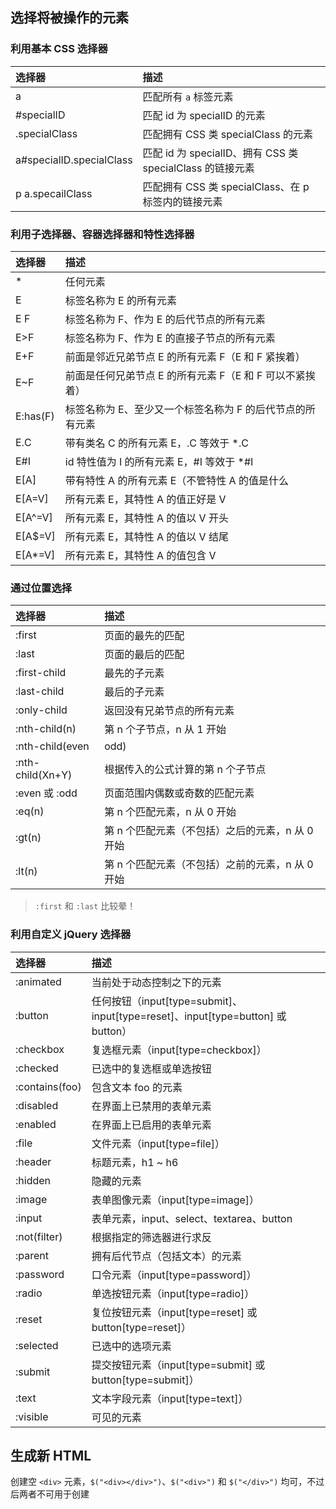 ## 选择将被操作的元素

### 利用基本 CSS 选择器

| 选择器 | 描述 |
| :--- | :--- |
| a | 匹配所有 `a` 标签元素 |
| #specialID | 匹配 id 为 specialID 的元素 |
| .specialClass | 匹配拥有 CSS 类 specialClass 的元素 |
| a#specialID.specialClass | 匹配 id 为 specialID、拥有 CSS 类 specialClass 的链接元素 |
| p a.specailClass | 匹配拥有 CSS 类 specialClass、在 p 标签内的链接元素 |

### 利用子选择器、容器选择器和特性选择器

| 选择器 | 描述 |
| :--- | :--- |
| * | 任何元素 |
| E | 标签名称为 E 的所有元素 |
| E F | 标签名称为 F、作为 E 的后代节点的所有元素 |
| E>F | 标签名称为 F、作为 E 的直接子节点的所有元素 |
| E+F | 前面是邻近兄弟节点 E 的所有元素 F（E 和 F 紧挨着） |
| E~F | 前面是任何兄弟节点 E 的所有元素 F（E 和 F 可以不紧挨着） |
| E:has(F) | 标签名称为 E、至少又一个标签名称为 F 的后代节点的所有元素 |
| E.C | 带有类名 C 的所有元素 E，.C 等效于 *.C |
| E#I | id 特性值为 I 的所有元素 E，#I 等效于 *#I |
| E[A] | 带有特性 A 的所有元素 E（不管特性 A 的值是什么 |
| E[A=V] | 所有元素 E，其特性 A 的值正好是 V |
| E[A^=V] | 所有元素 E，其特性 A 的值以 V 开头 |
| E[A$=V] | 所有元素 E，其特性 A 的值以 V 结尾 |
| E[A*=V] | 所有元素 E，其特性 A 的值包含 V |

### 通过位置选择

| 选择器 | 描述 |
| :--- | :--- |
| :first | 页面的最先的匹配 |
| :last | 页面的最后的匹配 |
| :first-child | 最先的子元素 |
| :last-child | 最后的子元素 |
| :only-child | 返回没有兄弟节点的所有元素 |
| :nth-child(n) | 第 n 个子节点，n 从 1 开始 |
| :nth-child(even|odd) | 偶数或奇数的子节点 |
| :nth-child(Xn+Y) | 根据传入的公式计算的第 n 个子节点 |
| :even 或 :odd | 页面范围内偶数或奇数的匹配元素 |
| :eq(n) | 第 n 个匹配元素，n 从 0 开始 |
| :gt(n) | 第 n 个匹配元素（不包括）之后的元素，n 从 0 开始 |
| :lt(n) | 第 n 个匹配元素（不包括）之前的元素，n 从 0 开始 |

> `:first` 和 `:last` 比较晕！

### 利用自定义 jQuery 选择器

| 选择器 | 描述 |
| :--- | :--- |
| :animated | 当前处于动态控制之下的元素 |
| :button | 任何按钮（input[type=submit]、input[type=reset]、input[type=button] 或 button） |
| :checkbox | 复选框元素（input[type=checkbox]） |
| :checked | 已选中的复选框或单选按钮 |
| :contains(foo) | 包含文本 foo 的元素 |
| :disabled | 在界面上已禁用的表单元素 |
| :enabled | 在界面上已启用的表单元素 |
| :file | 文件元素（input[type=file]） |
| :header | 标题元素，h1 ~ h6 |
| :hidden | 隐藏的元素 |
| :image | 表单图像元素（input[type=image]） |
| :input | 表单元素，input、select、textarea、button |
| :not(filter) | 根据指定的筛选器进行求反 |
| :parent | 拥有后代节点（包括文本）的元素 |
| :password | 口令元素（input[type=password]） |
| :radio | 单选按钮元素（input[type=radio]） |
| :reset | 复位按钮元素（input[type=reset] 或 button[type=reset]） |
| :selected | 已选中的选项元素 |
| :submit | 提交按钮元素（input[type=submit] 或 button[type=submit]） |
| :text | 文本字段元素（input[type=text]） |
| :visible | 可见的元素 |

## 生成新 HTML

创建空 `<div>` 元素，`$("<div></div>")`、`$("<div>")` 和 `$("</div>")` 均可，不过后两者不可用于创建 <script> 元素

`$("<div></div>").appendTo("#id");`

## 管理包装元素集合

### 确定包装集的大小

#### size()

返回包装集里面元素的个数，无参数

`$("a").size()`

### 从包装集获取元素

jQuery 允许把包装集当成 JavaScript 数组进行处理

例如获取页面上带有 alt 特性的所有 `<img>` 元素的集合中的第一个：`$('img[alt]')[0]`

#### get(index)

获取包装集里的一个或所有匹配元素，如果不指定参数，包装集里的所有元素就以 JavaScript 数组形式返回；如果指定了下标参数，就返回下标所对应的元素

index 参数（数值）用于指定将被返回的单个元素

#### index(element)

在包装集里查找传入的元素，并返回该元素在包装集里的顺序下标；如果该元素不存在，则返回 -1

### 筛选元素包装集

#### add(expression)

把表达式参数所指定的元素添加到包装集，表达式可以是选择器、HTML 片段、DOM 元素或 DOM 元素数组，返回包装集

* 想要匹配带有 alt 或 title 特性的所有 `<img>` 元素，语句为：`$('img[alt]').add('img[title]')`，不过也可以这么写：`$('img[alt], img[title]')`

* 想要给带 alt 特性的所有 <img> 元素添加一个 CSS 类 class1，然后给带 alt 或 title 特性的所有 <img> 元素添加一个 CSS 类 class2，语句为：`$('img[alt]').addClass('class1').add('img[title]').addClass('class2')`

> add() 方法把多个选择器链在一起形成“或”关系

#### not(expression)

根据表达式参数的值，从包装集里删除元素

* 想要选择页面里带有 title 特性的 <img> 元素，除 title 特性值包含文本 puppy 的元素，语句为：`$('img[title]').not('[title*=puppy]')`
* 传递给 not() 方法的选择器仅限于删除任何元素引用的筛选表达式，not() 方法不支持元素选择器，元素选择器包含具体元素类型的名称，如 `img[title*=puppy]`，筛选选择器的特征以 `[` 或 `:` 开头

> not() 方法把多个选择器链在一起形成“与非”关系

#### filter(expression)

利用传入的选择器表达式或筛选函数，从包装集里筛选元素

如果参数是字符串，则指定 jQuery 选择器，从包装集里删除所有与选择器不匹配的元素；如果参数是一个函数，函数返回值为 false 的任何元素都会从包装集中删除

* 创建包含数字值的所有 <td> 元素的包装集：`$('td').filter(function() {return this.innerHTML.match(/^\d+$/)})`

#### slice(begin, end)

创建并返回新包装集，新包装集包含原包装集的连续的一部分，begin 和 end 均为数字，end 可选

* `$('*').slice(2,3)` 选择页面上所有元素，然后生成包含原包装集的第 3 个元素的包装集，注意，与 `$('*').get(2)` 不同，后者返回包装集里的第 3 个元素，而不是包含元素的包装集